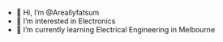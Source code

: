 - 👋 Hi, I’m @Areallyfatsum
- 👀 I’m interested in Electronics
- 🌱 I’m currently learning Electrical Engineering in Melbourne
